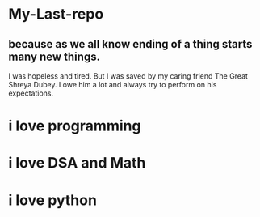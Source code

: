 # My-Last-repo
## because as we all know ending of a thing starts many new things.
I was hopeless and tired. But I was saved by my caring friend The Great Shreya Dubey. I owe him a lot and always try to perform on his expectations.
# i love programming
# i love DSA and Math
# i love python
